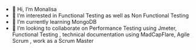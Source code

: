 - 👋 Hi, I’m Monalisa
- 👀 I’m interested in  Functional Testing as well as Non Functional Testing
- 🌱 I’m currently learning MongoDB
- 💞️ I’m looking to collaborate on Performance Testing using Jmeter, Functional Testing , technical documentation using MadCapFlare, Agile Scrum , work as a Scrum Master


<!---
Chorki/Chorki is a ✨ special ✨ repository because its `README.md` (this file) appears on your GitHub profile.
You can click the Preview link to take a look at your changes.
--->
